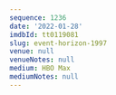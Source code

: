 ```yaml
---
sequence: 1236
date: '2022-01-28'
imdbId: tt0119081
slug: event-horizon-1997
venue: null
venueNotes: null
medium: HBO Max
mediumNotes: null
---
```


